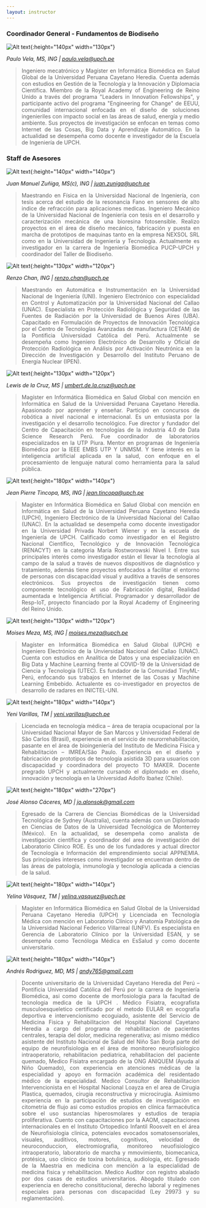 ```yaml
---
layout: instructor
---
```

### Coordinador General - Fundamentos de Biodiseño
![Alt text](/instructors/paulo_vela.jpeg){:height="140px" width="130px"}

*Paulo Vela, MS, ING | paulo.vela@upch.pe*
><div style="text-align: justify">Ingeniero mecatrónico y Magíster en Informática Biomédica en Salud Global de la Universidad Peruana Cayetano Heredia. Cuenta además con estudios en Gestión de la Tecnología y la Innovación y Diplomacia Científica. Miembro de la Royal Academy of Engineering de Reino Unido a través del programa "Leaders in Innovation Fellowships", y participante activo del programa "Engineering for Change" de EEUU, comunidad internacional enfocada en el diseño de soluciones ingenieriles con impacto social en las áreas de salud, energía y medio ambiente. Sus proyectos de investigación se enfocan en temas como Internet de las Cosas, Big Data y Aprendizaje Automático. En la actualidad se desempeña como docente e investigador de la Escuela de Ingeniería de UPCH.</div>


### Staff de Asesores 
![Alt text](/instructors/manuel_zuniga.jpg){:height="140px" width="140px"}

*Juan Manuel Zuñiga, MS(c), ING | juan.zuniga@upch.pe*
><div style="text-align: justify">Maestrando en Física en la Universidad Nacional de Ingeniería, con tesis acerca del estudio de la resonancia Fano en sensores de alto indice de refracción para aplicaciones medicas. Ingeniero Mecánico de la Universidad Nacional de Ingeniería con tesis en el desarrollo y caracterización mecánica de una bioresina fotosensible. Realizo proyectos en el área de diseño mecánico, fabricación y puesta en marcha de prototipos de maquinas tanto en la empresa NEXSOL SRL como en la Universidad de Ingeniería y Tecnología. Actualmente es investigador en la carrera de Ingeniería Biomédica PUCP-UPCH y coordinador del Taller de Biodiseño.</div>


![Alt text](/instructors/renzo_chan.jpeg){:height="130px" width="120px"}

*Renzo Chan, ING | renzo.chan@upch.pe*
><div style="text-align: justify"> Maestrando en Automática e Instrumentación en la Universidad Nacional de Ingeniería (UNI). Ingeniero Electrónico con especialidad en Control y Automatización por la Universidad Nacional del Callao (UNAC). Especialista en Protección Radiológica y Seguridad de las Fuentes de Radiación por la Universidad de Buenos Aires (UBA). Capacitado en Formulación de Proyectos de Innovación Tecnológica por el Centro de Tecnologías Avanzadas de manufactura (CETAM) de la Pontificia Universidad Católica del Perú. Actualmente se desempeña como Ingeniero Electrónico de Desarrollo y Oficial de Protección Radiológica en Análisis por Activación Neutrónica en la Dirección de Investigación y Desarrollo del Instituto Peruano de Energía Nuclear (IPEN).</div>


![Alt text](/instructors/lewis_de_la_cruz.jpeg){:height="130px" width="120px"}

*Lewis de la Cruz, MS | umbert.de.la.cruz@upch.pe*
><div style="text-align: justify">Magíster en Informática Biomédica en Salud Global con mención en Informática en Salud de la Universidad Peruana Cayetano Heredia. Apasionado por aprender y enseñar. Participó en concursos de robótica a nivel nacional e internacional. Es un entusiasta por la investigación y el desarrollo tecnológico. Fue director y fundador del Centro de Capacitación en tecnologías de la industria 4.0 de Data Science Research Perú. Fue coordinador de laboratorios especializados en la UTP Piura. Mentor en programas de Ingeniería Biomédica por la IEEE EMBS UTP Y UNMSM. Y tiene interés en la inteligencia artificial aplicada en la salud, con enfoque en el procesamiento de lenguaje natural como herramienta para la salud pública.</div>


![Alt text](/instructors/jean_pierre_tincopa_flores.jpg){:height="180px" width="140px"}

*Jean Pierre Tincopa, MS, ING | jean.tincopa@upch.pe*
><div style="text-align: justify"> Magíster en Informática Biomédica en Salud Global con mención en Informática en Salud de la Universidad Peruana Cayetano Heredia (UPCH), Ingeniero Electrónico de la Universidad Nacional del Callao (UNAC). En la actualidad se desempeña como docente investigador en la Universidad Privada Norbert Wiener y en la escuela de Ingeniería de UPCH. Calificado como investigador en el Registro Nacional Científico, Tecnológico y de Innovación Tecnológica (RENACYT) en la categoria María Rostworowski Nivel I. Entre sus principales interés como investigador están el llevar la tecnología al campo de la salud a través de nuevos dispositivos de diagnóstico y tratamiento, además tiene proyectos enfocados a facilitar el entorno de personas con discapacidad visual y auditiva a través de sensores electrónicos. Sus proyectos de investigación tienen como componente tecnológico el uso de Fabricación digital, Realidad aumentada e Inteligencia Artificial. Programador y desarrollador de Resp-IoT, proyecto financiado por la Royal Academy of Engineering del Reino Unido.</div>


![Alt text](/instructors/moises_meza_2.jpg){:height="130px" width="120px"}

*Moises Meza, MS, ING | moises.meza@upch.pe*
><div style="text-align: justify"> Magíster en Informática Biomédica en Salud Global (UPCH) e Ingeniero Electrónico de la Unviersidad Nacional del Callao (UNAC). Cuenta con estudios en Analítica de Datos y una especialización en Big Data y Machine Learning frente al COVID-19  de la Universidad de Ciencia y Tecnología (UTEC). Es fundador de la Comunidad TinyML-Perú, enfocando sus trabajos en Internet de las Cosas y Machine Learning Embebido. Actualente es co-investigador en proyectos de desarrollo de radares en INICTEL-UNI.</div>


![Alt text](/instructors/yeni_varillas.jpg){:height="180px" width="140px"}

*Yeni Varillas, TM | yeni.varillas@upch.pe*
><div style="text-align: justify">Licenciada en tecnología médica – área de terapia ocupacional por la Universidad Nacional Mayor de San Marcos y Universidad Federal de São Carlos (Brasil), experiencia en el servicio de neurorrehabilitación, pasante en el área de bioingeniería del Instituto de Medicina Física y Rehabilitación – IMREA/São Paulo. Experiencia en el diseño y fabricación de prototipos de tecnología asistida 3D para usuarios con discapacidad y coordinadora del proyecto TO MAKER. Docente pregrado UPCH y actualmente cursando el diplomado en diseño, innovación y tecnología en la Universidad Adolfo Ibañez (Chile).</div>


![Alt text](/instructors/jose_caceres.jpeg){:height="180px" width="270px"}

*José Alonso Cáceres, MD | jo.alonsok@gmail.com*
><div style="text-align: justify">Egresado de la Carrera de Ciencias Biomédicas de la Universidad Tecnológica de Sydney (Australia), cuenta además con un Diplomado en Ciencias de Datos de la Universidad Tecnológica de Monterrey (México). En la actualidad, se desempeña como analista de investigación científica y coordinador del area de investigación del Laboratorio Clinico ROE. Es uno de los fundadores y actual director de Tecnología e Información del emprendimiento social APPNEMIA. Sus principales intereses como investigador se encuentran dentro de las áreas de patología, inmunología y tecnología aplicada a ciencias de la salud.</div>


![Alt text](/instructors/yelina_vasquez_2.jpg){:height="180px" width="140px"}

*Yelina Vásquez, TM | yelina.vasquez@upch.pe*
><div style="text-align: justify">Magíster en Informática Biomédica en Salud Global de la Universidad Peruana Cayetano Heredia (UPCH) y Licenciada en Tecnología Médica con mención en Laboratorio Clínico y Anatomía Patológica de la Universidad Nacional Federico Villarreal (UNFV). Es especialista en Gerencia de Laboratorio Clínico por la Universidad ESAN, y se desempeña como Tecnóloga Médica en EsSalud y como docente universitario.</div>


![Alt text](/instructors/andres_rodriguez.jpeg){:height="180px" width="140px"}

*Andrés Rodriguez, MD, MS | andy765@gmail.com*
><div style="text-align: justify">Docente universitario de la Universidad Cayetano Heredia del Perú – Pontificia Universidad Católica del Perú por la carrera de Ingeniería Biomédica, asi como docente de morfosiologia para la facultad de tecnologia medica de la UPCH . Médico Fisiatra, ecografista musculoesqueletico certificado por el metodo EULAR en ecografia deportiva e intervencionismo ecoguiado, asistente del Servicio de Medicina Fisica y Rehabilitacion del Hospital Nacional Cayetano Heredia a cargo del programa de rehabilitacion de pacientes centrales, terapia del dolor, medicina regenerativa; asi mismo médico asistente del Instituto Nacional de Salud del Niño San Borja parte del equipo de neurofisiologia en el área de monitoreo neurofisiologico intraoperatorio, rehabilitacion pediatrica, rehabilitacion del paciente quemado, Medico Fisiatra encargado de la ONG ANIQUEM (Ayuda al Niño Quemado), con experiencia en atenciones médicas de la especialidad y apoyo en formación académica del residentado médico de la especialidad. Medico Consultor de Rehabilitacion Intervencionista en el Hospital Nacional Loayza en el area de Cirugia Plastica, quemados, cirugia reconstructiva y microcirugia. Asimismo experiencia en la participación de estudios de investigación en citometria de flujo asi como estudios propios en clínica farmacéutica sobre el uso sustancias hiperosmolares y estudios de terapia proliferativa. Cuento con capacitaciones por la AAOM, capacitaciones internacionales en el Instituto Ortopedico Infantil Roosvelt en el área de Neurofisiologia clinica, potenciales evocados somatosensoriales, visuales, auditivos, motores, cognitivos, velocidad de neuroconduccion, electromiografia, monitoreo neuofisiologico intraoperatorio, laboratorio de marcha y mmovimiento, biomecanica, protésica, uso clinico de toxina botulinica, audiologia, etc. Egresado de la Maestria en medicina con mención a la especialidad de medicina fisica y rehabilitacion. Medico Auditor con registro abalado por dos casas de estudios universitarios. Abogado titulado con experiencia en derecho consititucional, derecho laboral y regimenes especiales para personas con discapacidad (Ley 29973 y su reglamentación).</div>






